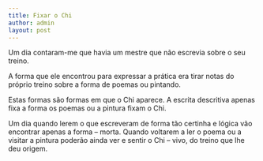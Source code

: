 ```yaml
---
title: Fixar o Chi
author: admin
layout: post
---
```

Um dia contaram-me que havia um mestre que não escrevia sobre o seu treino.

A forma que ele encontrou para expressar a prática era tirar notas do próprio treino sobre a forma de poemas ou pintando.

Estas formas são formas em que o Chi aparece. A escrita descritiva apenas fixa a forma os poemas ou a pintura fixam o Chi.

Um dia quando lerem o que escreveram de forma tão certinha e lógica vão encontrar apenas a forma &#8211; morta. Quando voltarem a ler o poema ou a visitar a pintura poderão ainda ver e sentir o Chi &#8211; vivo, do treino que lhe deu origem.
